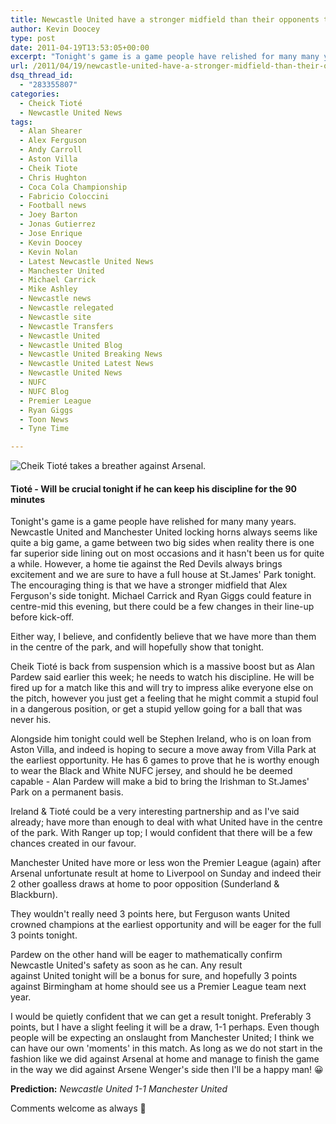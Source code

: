 ```yaml
---
title: Newcastle United have a stronger midfield than their opponents tonight
author: Kevin Doocey
type: post
date: 2011-04-19T13:53:05+00:00
excerpt: "Tonight's game is a game people have relished for many many years. Newcastle United and Manchester United locking horns always.."
url: /2011/04/19/newcastle-united-have-a-stronger-midfield-than-their-opponents-tonight/
dsq_thread_id:
  - "283355807"
categories:
  - Cheick Tioté
  - Newcastle United News
tags:
  - Alan Shearer
  - Alex Ferguson
  - Andy Carroll
  - Aston Villa
  - Cheik Tiote
  - Chris Hughton
  - Coca Cola Championship
  - Fabricio Coloccini
  - Football news
  - Joey Barton
  - Jonas Gutierrez
  - Jose Enrique
  - Kevin Doocey
  - Kevin Nolan
  - Latest Newcastle United News
  - Manchester United
  - Michael Carrick
  - Mike Ashley
  - Newcastle news
  - Newcastle relegated
  - Newcastle site
  - Newcastle Transfers
  - Newcastle United
  - Newcastle United Blog
  - Newcastle United Breaking News
  - Newcastle United Latest News
  - Newcastle United News
  - NUFC
  - NUFC Blog
  - Premier League
  - Ryan Giggs
  - Toon News
  - Tyne Time

---
```

![Cheik Tioté takes a breather against Arsenal.](https://www.tynetime.com/wp-content/uploads/2011/02/Cheik_Tioté.jpg "Cheik Tioté - Newcastle")

#### Tioté - Will be crucial tonight if he can keep his discipline for the 90 minutes

Tonight's game is a game people have relished for many many years. Newcastle United and Manchester United locking horns always seems like quite a big game, a game between two big sides when reality there is one far superior side lining out on most occasions and it hasn't been us for quite a while. However, a home tie against the Red Devils always brings excitement and we are sure to have  a full house at St.James' Park tonight. The encouraging thing is that we have a stronger midfield that Alex Ferguson's side tonight. Michael Carrick and Ryan Giggs could feature in centre-mid this evening, but there could be a few changes in their line-up before kick-off.

Either way, I believe, and confidently believe that we have more than them in the centre of the park, and will hopefully show that tonight.

Cheik Tioté is back from suspension which is a massive boost but as Alan Pardew said earlier this week; he needs to watch his discipline. He will be fired up for a match like this and will try to impress alike everyone else on the pitch, however you just get a feeling that he might commit a stupid foul in a dangerous position, or get a stupid yellow going for a ball that was never his.

Alongside him tonight could well be Stephen Ireland, who is on loan from Aston Villa, and indeed is hoping to secure a move away from Villa Park at the earliest opportunity. He has 6 games to prove that he is worthy enough to wear the Black and White NUFC jersey, and should he be deemed capable - Alan Pardew will make a bid to bring the Irishman to St.James' Park on a permanent basis.

Ireland & Tioté could be a very interesting partnership and as I've said already; have more than enough to deal with what United have in the centre of the park. With Ranger up top; I would confident that there will be a few chances created in our favour.

Manchester United have more or less won the Premier League (again) after Arsenal unfortunate result at home to Liverpool on Sunday and indeed their 2 other goalless draws at home to poor opposition (Sunderland & Blackburn).

They wouldn't really need 3 points here, but Ferguson wants United crowned champions at the earliest opportunity and will be eager for the full 3 points tonight.

Pardew on the other hand will be eager to mathematically confirm Newcastle United's safety as soon as he can. Any result against United tonight will be a bonus for sure, and hopefully 3 points against Birmingham at home should see us a Premier League team next year.

I would be quietly confident that we can get a result tonight. Preferably 3 points, but I have a slight feeling it will be a draw, 1-1 perhaps. Even though people will be expecting an onslaught from Manchester United; I think we can have our own 'moments' in this match. As long as we do not start in the fashion like we did against Arsenal at home and manage to finish the game in the way we did against Arsene Wenger's side then I'll be a happy man! 😀

**Prediction:** _Newcastle United 1-1 Manchester United_

Comments welcome as always 🙂

&nbsp;
